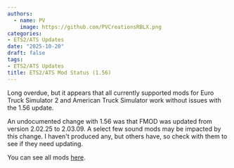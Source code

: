 ```yaml
---
authors:
  - name: PV
    image: https://github.com/PVCreationsRBLX.png
categories:
- ETS2/ATS Updates
date: "2025-10-20"
draft: false
tags:
- ETS2/ATS Updates
title: ETS2/ATS Mod Status (1.56)
---
```


Long overdue, but it appears that all currently supported mods for Euro Truck Simulator 2 and American Truck Simulator work without issues with the 1.56 update.

An undocumented change with 1.56 was that FMOD was updated from version 2.02.25 to 2.03.09. A select few sound mods may be impacted by this change. I haven't produced any, but others have, so check with them to see if they need updating.

You can see all mods [here](/docs/ets2_ats/).